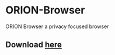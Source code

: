 # ORION-Browser
ORION Browser a privacy focused browser
## Download [here](https://drive.google.com/file/d/153-VQPig7ReeU-jUcqKExyQRLc886Lch/view?usp=sharing)
